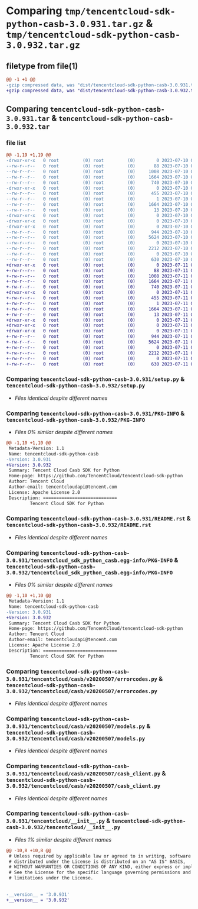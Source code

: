 # Comparing `tmp/tencentcloud-sdk-python-casb-3.0.931.tar.gz` & `tmp/tencentcloud-sdk-python-casb-3.0.932.tar.gz`

## filetype from file(1)

```diff
@@ -1 +1 @@
-gzip compressed data, was "dist/tencentcloud-sdk-python-casb-3.0.931.tar", last modified: Mon Jul 10 00:32:13 2023, max compression
+gzip compressed data, was "dist/tencentcloud-sdk-python-casb-3.0.932.tar", last modified: Tue Jul 11 00:32:33 2023, max compression
```

## Comparing `tencentcloud-sdk-python-casb-3.0.931.tar` & `tencentcloud-sdk-python-casb-3.0.932.tar`

### file list

```diff
@@ -1,19 +1,19 @@
-drwxr-xr-x   0 root         (0) root         (0)        0 2023-07-10 00:32:13.000000 tencentcloud-sdk-python-casb-3.0.931/
--rw-r--r--   0 root         (0) root         (0)       88 2023-07-10 00:32:13.000000 tencentcloud-sdk-python-casb-3.0.931/setup.cfg
--rw-r--r--   0 root         (0) root         (0)     1008 2023-07-10 00:32:13.000000 tencentcloud-sdk-python-casb-3.0.931/setup.py
--rw-r--r--   0 root         (0) root         (0)     1664 2023-07-10 00:32:13.000000 tencentcloud-sdk-python-casb-3.0.931/PKG-INFO
--rw-r--r--   0 root         (0) root         (0)      740 2023-07-10 00:32:13.000000 tencentcloud-sdk-python-casb-3.0.931/README.rst
-drwxr-xr-x   0 root         (0) root         (0)        0 2023-07-10 00:32:13.000000 tencentcloud-sdk-python-casb-3.0.931/tencentcloud_sdk_python_casb.egg-info/
--rw-r--r--   0 root         (0) root         (0)      455 2023-07-10 00:32:13.000000 tencentcloud-sdk-python-casb-3.0.931/tencentcloud_sdk_python_casb.egg-info/SOURCES.txt
--rw-r--r--   0 root         (0) root         (0)        1 2023-07-10 00:32:13.000000 tencentcloud-sdk-python-casb-3.0.931/tencentcloud_sdk_python_casb.egg-info/dependency_links.txt
--rw-r--r--   0 root         (0) root         (0)     1664 2023-07-10 00:32:13.000000 tencentcloud-sdk-python-casb-3.0.931/tencentcloud_sdk_python_casb.egg-info/PKG-INFO
--rw-r--r--   0 root         (0) root         (0)       13 2023-07-10 00:32:13.000000 tencentcloud-sdk-python-casb-3.0.931/tencentcloud_sdk_python_casb.egg-info/top_level.txt
-drwxr-xr-x   0 root         (0) root         (0)        0 2023-07-10 00:32:13.000000 tencentcloud-sdk-python-casb-3.0.931/tencentcloud/
-drwxr-xr-x   0 root         (0) root         (0)        0 2023-07-10 00:32:13.000000 tencentcloud-sdk-python-casb-3.0.931/tencentcloud/casb/
-drwxr-xr-x   0 root         (0) root         (0)        0 2023-07-10 00:32:13.000000 tencentcloud-sdk-python-casb-3.0.931/tencentcloud/casb/v20200507/
--rw-r--r--   0 root         (0) root         (0)      944 2023-07-10 00:32:13.000000 tencentcloud-sdk-python-casb-3.0.931/tencentcloud/casb/v20200507/errorcodes.py
--rw-r--r--   0 root         (0) root         (0)     5624 2023-07-10 00:32:13.000000 tencentcloud-sdk-python-casb-3.0.931/tencentcloud/casb/v20200507/models.py
--rw-r--r--   0 root         (0) root         (0)        0 2023-07-10 00:32:13.000000 tencentcloud-sdk-python-casb-3.0.931/tencentcloud/casb/v20200507/__init__.py
--rw-r--r--   0 root         (0) root         (0)     2212 2023-07-10 00:32:13.000000 tencentcloud-sdk-python-casb-3.0.931/tencentcloud/casb/v20200507/casb_client.py
--rw-r--r--   0 root         (0) root         (0)        0 2023-07-10 00:32:13.000000 tencentcloud-sdk-python-casb-3.0.931/tencentcloud/casb/__init__.py
--rw-r--r--   0 root         (0) root         (0)      630 2023-07-10 00:32:13.000000 tencentcloud-sdk-python-casb-3.0.931/tencentcloud/__init__.py
+drwxr-xr-x   0 root         (0) root         (0)        0 2023-07-11 00:32:33.000000 tencentcloud-sdk-python-casb-3.0.932/
+-rw-r--r--   0 root         (0) root         (0)       88 2023-07-11 00:32:33.000000 tencentcloud-sdk-python-casb-3.0.932/setup.cfg
+-rw-r--r--   0 root         (0) root         (0)     1008 2023-07-11 00:32:33.000000 tencentcloud-sdk-python-casb-3.0.932/setup.py
+-rw-r--r--   0 root         (0) root         (0)     1664 2023-07-11 00:32:33.000000 tencentcloud-sdk-python-casb-3.0.932/PKG-INFO
+-rw-r--r--   0 root         (0) root         (0)      740 2023-07-11 00:32:33.000000 tencentcloud-sdk-python-casb-3.0.932/README.rst
+drwxr-xr-x   0 root         (0) root         (0)        0 2023-07-11 00:32:33.000000 tencentcloud-sdk-python-casb-3.0.932/tencentcloud_sdk_python_casb.egg-info/
+-rw-r--r--   0 root         (0) root         (0)      455 2023-07-11 00:32:33.000000 tencentcloud-sdk-python-casb-3.0.932/tencentcloud_sdk_python_casb.egg-info/SOURCES.txt
+-rw-r--r--   0 root         (0) root         (0)        1 2023-07-11 00:32:33.000000 tencentcloud-sdk-python-casb-3.0.932/tencentcloud_sdk_python_casb.egg-info/dependency_links.txt
+-rw-r--r--   0 root         (0) root         (0)     1664 2023-07-11 00:32:33.000000 tencentcloud-sdk-python-casb-3.0.932/tencentcloud_sdk_python_casb.egg-info/PKG-INFO
+-rw-r--r--   0 root         (0) root         (0)       13 2023-07-11 00:32:33.000000 tencentcloud-sdk-python-casb-3.0.932/tencentcloud_sdk_python_casb.egg-info/top_level.txt
+drwxr-xr-x   0 root         (0) root         (0)        0 2023-07-11 00:32:33.000000 tencentcloud-sdk-python-casb-3.0.932/tencentcloud/
+drwxr-xr-x   0 root         (0) root         (0)        0 2023-07-11 00:32:33.000000 tencentcloud-sdk-python-casb-3.0.932/tencentcloud/casb/
+drwxr-xr-x   0 root         (0) root         (0)        0 2023-07-11 00:32:33.000000 tencentcloud-sdk-python-casb-3.0.932/tencentcloud/casb/v20200507/
+-rw-r--r--   0 root         (0) root         (0)      944 2023-07-11 00:32:33.000000 tencentcloud-sdk-python-casb-3.0.932/tencentcloud/casb/v20200507/errorcodes.py
+-rw-r--r--   0 root         (0) root         (0)     5624 2023-07-11 00:32:33.000000 tencentcloud-sdk-python-casb-3.0.932/tencentcloud/casb/v20200507/models.py
+-rw-r--r--   0 root         (0) root         (0)        0 2023-07-11 00:32:33.000000 tencentcloud-sdk-python-casb-3.0.932/tencentcloud/casb/v20200507/__init__.py
+-rw-r--r--   0 root         (0) root         (0)     2212 2023-07-11 00:32:33.000000 tencentcloud-sdk-python-casb-3.0.932/tencentcloud/casb/v20200507/casb_client.py
+-rw-r--r--   0 root         (0) root         (0)        0 2023-07-11 00:32:33.000000 tencentcloud-sdk-python-casb-3.0.932/tencentcloud/casb/__init__.py
+-rw-r--r--   0 root         (0) root         (0)      630 2023-07-11 00:32:33.000000 tencentcloud-sdk-python-casb-3.0.932/tencentcloud/__init__.py
```

### Comparing `tencentcloud-sdk-python-casb-3.0.931/setup.py` & `tencentcloud-sdk-python-casb-3.0.932/setup.py`

 * *Files identical despite different names*

### Comparing `tencentcloud-sdk-python-casb-3.0.931/PKG-INFO` & `tencentcloud-sdk-python-casb-3.0.932/PKG-INFO`

 * *Files 0% similar despite different names*

```diff
@@ -1,10 +1,10 @@
 Metadata-Version: 1.1
 Name: tencentcloud-sdk-python-casb
-Version: 3.0.931
+Version: 3.0.932
 Summary: Tencent Cloud Casb SDK for Python
 Home-page: https://github.com/TencentCloud/tencentcloud-sdk-python
 Author: Tencent Cloud
 Author-email: tencentcloudapi@tencent.com
 License: Apache License 2.0
 Description: ============================
         Tencent Cloud SDK for Python
```

### Comparing `tencentcloud-sdk-python-casb-3.0.931/README.rst` & `tencentcloud-sdk-python-casb-3.0.932/README.rst`

 * *Files identical despite different names*

### Comparing `tencentcloud-sdk-python-casb-3.0.931/tencentcloud_sdk_python_casb.egg-info/PKG-INFO` & `tencentcloud-sdk-python-casb-3.0.932/tencentcloud_sdk_python_casb.egg-info/PKG-INFO`

 * *Files 0% similar despite different names*

```diff
@@ -1,10 +1,10 @@
 Metadata-Version: 1.1
 Name: tencentcloud-sdk-python-casb
-Version: 3.0.931
+Version: 3.0.932
 Summary: Tencent Cloud Casb SDK for Python
 Home-page: https://github.com/TencentCloud/tencentcloud-sdk-python
 Author: Tencent Cloud
 Author-email: tencentcloudapi@tencent.com
 License: Apache License 2.0
 Description: ============================
         Tencent Cloud SDK for Python
```

### Comparing `tencentcloud-sdk-python-casb-3.0.931/tencentcloud/casb/v20200507/errorcodes.py` & `tencentcloud-sdk-python-casb-3.0.932/tencentcloud/casb/v20200507/errorcodes.py`

 * *Files identical despite different names*

### Comparing `tencentcloud-sdk-python-casb-3.0.931/tencentcloud/casb/v20200507/models.py` & `tencentcloud-sdk-python-casb-3.0.932/tencentcloud/casb/v20200507/models.py`

 * *Files identical despite different names*

### Comparing `tencentcloud-sdk-python-casb-3.0.931/tencentcloud/casb/v20200507/casb_client.py` & `tencentcloud-sdk-python-casb-3.0.932/tencentcloud/casb/v20200507/casb_client.py`

 * *Files identical despite different names*

### Comparing `tencentcloud-sdk-python-casb-3.0.931/tencentcloud/__init__.py` & `tencentcloud-sdk-python-casb-3.0.932/tencentcloud/__init__.py`

 * *Files 1% similar despite different names*

```diff
@@ -10,8 +10,8 @@
 # Unless required by applicable law or agreed to in writing, software
 # distributed under the License is distributed on an "AS IS" BASIS,
 # WITHOUT WARRANTIES OR CONDITIONS OF ANY KIND, either express or implied.
 # See the License for the specific language governing permissions and
 # limitations under the License.
 
 
-__version__ = '3.0.931'
+__version__ = '3.0.932'
```

